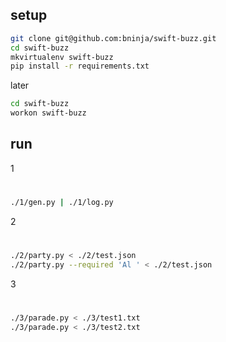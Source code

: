 setup
-----

```bash
git clone git@github.com:bninja/swift-buzz.git
cd swift-buzz
mkvirtualenv swift-buzz
pip install -r requirements.txt
```

later

```bash
cd swift-buzz
workon swift-buzz
```

run
---

1
#
```bash
./1/gen.py | ./1/log.py
```

2
#
```bash
./2/party.py < ./2/test.json
./2/party.py --required 'Al ' < ./2/test.json
```

3
#
```bash
./3/parade.py < ./3/test1.txt
./3/parade.py < ./3/test2.txt
```

